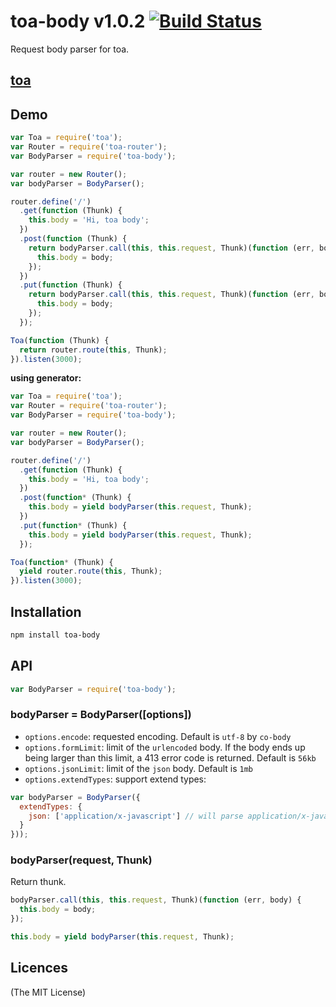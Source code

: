 toa-body v1.0.2 [![Build Status](https://travis-ci.org/toajs/toa-body.svg)](https://travis-ci.org/toajs/toa-body)
====
Request body parser for toa.

## [toa](https://github.com/toajs/toa)

## Demo

```js
var Toa = require('toa');
var Router = require('toa-router');
var BodyParser = require('toa-body');

var router = new Router();
var bodyParser = BodyParser();

router.define('/')
  .get(function (Thunk) {
    this.body = 'Hi, toa body';
  })
  .post(function (Thunk) {
    return bodyParser.call(this, this.request, Thunk)(function (err, body) {
      this.body = body;
    });
  })
  .put(function (Thunk) {
    return bodyParser.call(this, this.request, Thunk)(function (err, body) {
      this.body = body;
    });
  });

Toa(function (Thunk) {
  return router.route(this, Thunk);
}).listen(3000);
```

**using generator:**

```js
var Toa = require('toa');
var Router = require('toa-router');
var BodyParser = require('toa-body');

var router = new Router();
var bodyParser = BodyParser();

router.define('/')
  .get(function (Thunk) {
    this.body = 'Hi, toa body';
  })
  .post(function* (Thunk) {
    this.body = yield bodyParser(this.request, Thunk);
  })
  .put(function* (Thunk) {
    this.body = yield bodyParser(this.request, Thunk);
  });

Toa(function* (Thunk) {
  yield router.route(this, Thunk);
}).listen(3000);
```

## Installation

```bash
npm install toa-body
```

## API

```js
var BodyParser = require('toa-body');
```
### bodyParser = BodyParser([options])

- `options.encode`: requested encoding. Default is `utf-8` by `co-body`
- `options.formLimit`: limit of the `urlencoded` body. If the body ends up being larger than this limit, a 413 error code is returned. Default is `56kb`
- `options.jsonLimit`: limit of the `json` body. Default is `1mb`
- `options.extendTypes`: support extend types:

```js
var bodyParser = BodyParser({
  extendTypes: {
    json: ['application/x-javascript'] // will parse application/x-javascript type body as a JSON string
  }
}));
```

### bodyParser(request, Thunk)

Return thunk.

```js
bodyParser.call(this, this.request, Thunk)(function (err, body) {
  this.body = body;
});
```

```js
this.body = yield bodyParser(this.request, Thunk);
```

## Licences
(The MIT License)
